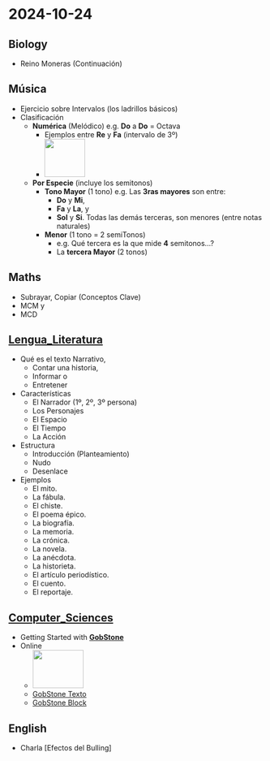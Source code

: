 # 2024-10-24 <!-- markmap: foldAll -->

## Biology
 - Reino Moneras (Continuación)

## Música
 - Ejercicio sobre Intervalos (los ladrillos básicos)
 - Clasificación
   - **Numérica** (Melódico) e.g. **Do** a **Do** = Octava
     - Ejemplos entre **Re** y **Fa** (intervalo de 3º)
     - <img src="http://my-andrea.github.io/school_subjects/Música/2024/October/week_04/2024-10-24/intervalo-de-3a.png" width="80" height="75">
   - **Por Especie** (incluye los semitonos)
     - **Tono Mayor** (1 tono) e.g. Las **3ras mayores** son entre:
       - **Do** y **Mi**,
       - **Fa** y **La**, y
       - **Sol** y **Si**. Todas las demás terceras, son menores (entre notas naturales)
     - **Menor** (1 tono = 2 semiTonos)
       - e.g. Qué tercera es la que mide **4** semitonos…?
        - La **tercera Mayor** (2 tonos)
## Maths
 - Subrayar, Copiar (Conceptos Clave)
  - MCM y
  - MCD
## [Lengua_Literatura](http://my-andrea.github.io/school_subjects/Lengua_Literatura/2024/October/week_04/2024-10-24/2024-10-24.html)
- Qué es el texto Narrativo, 
   - Contar una historia,
   - Informar o 
   - Entretener
- Características
   - El Narrador (1º, 2º, 3º persona)
   - Los Personajes
   - El Espacio
   - El Tiempo
   - La Acción
- Estructura
   - Introducción (Planteamiento)
   - Nudo
   - Desenlace
- Ejemplos
   - El mito.
   - La fábula.
   - El chiste.
   - El poema épico.
   - La biografía.
   - La memoria.
   - La crónica.
   - La novela.
   - La anécdota.
   - La historieta.
   - El artículo periodístico.
   - El cuento.
   - El reportaje.

## [Computer_Sciences](http://my-andrea.github.io/school_subjects/Computer_Sciences/2024/October/week_04/2024-10-24/2024-10-24.html)
 - Getting Started with [**GobStone**](https://es.wikipedia.org/wiki/Gobstones)
  - Online
    - <img src="http://my-andrea.github.io/school_subjects/Computer_Sciences/2024/October/week_04/2024-10-24/gobstones.jpg" width="100" height="75"> 
    - [GobStone Texto](https://gobstones.github.io/gobstones-sr/)
    - [GobStone Block](https://gobstones.github.io/gobstones-jr/)

## English
 - Charla [Efectos del Bulling]

